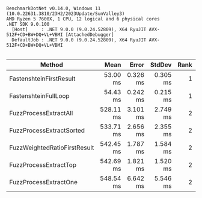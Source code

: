 ```

BenchmarkDotNet v0.14.0, Windows 11 (10.0.22631.3810/23H2/2023Update/SunValley3)
AMD Ryzen 5 7600X, 1 CPU, 12 logical and 6 physical cores
.NET SDK 9.0.100
  [Host]     : .NET 9.0.0 (9.0.24.52809), X64 RyuJIT AVX-512F+CD+BW+DQ+VL+VBMI [AttachedDebugger]
  DefaultJob : .NET 9.0.0 (9.0.24.52809), X64 RyuJIT AVX-512F+CD+BW+DQ+VL+VBMI


```
| Method                       | Mean      | Error    | StdDev   | Rank | Gen0       | Allocated    |
|----------------------------- |----------:|---------:|---------:|-----:|-----------:|-------------:|
| FastenshteinFirstResult      |  53.00 ms | 0.326 ms | 0.305 ms |    1 |          - |      1.34 KB |
| FastenshteinFullLoop         |  54.43 ms | 0.242 ms | 0.215 ms |    1 |          - |      1.34 KB |
| FuzzProcessExtractAll        | 528.11 ms | 3.101 ms | 2.749 ms |    2 | 23000.0000 | 377507.72 KB |
| FuzzProcessExtractSorted     | 533.71 ms | 2.656 ms | 2.355 ms |    2 | 23000.0000 |  377507.8 KB |
| FuzzWeightedRatioFirstResult | 542.45 ms | 1.787 ms | 1.584 ms |    2 | 23000.0000 | 377835.23 KB |
| FuzzProcessExtractTop        | 542.69 ms | 1.821 ms | 1.520 ms |    2 | 23000.0000 | 377507.92 KB |
| FuzzProcessExtractOne        | 548.54 ms | 6.642 ms | 5.546 ms |    2 | 23000.0000 | 377507.72 KB |
